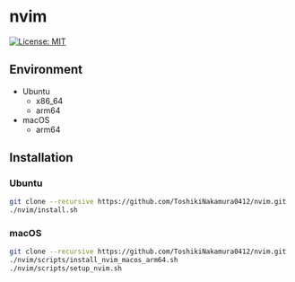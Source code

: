 # nvim

[![License: MIT](https://img.shields.io/badge/License-MIT-yellow.svg)](https://opensource.org/licenses/MIT)

## Environment
- Ubuntu
  - x86_64
  - arm64
- macOS
  - arm64

## Installation
### Ubuntu
```bash
git clone --recursive https://github.com/ToshikiNakamura0412/nvim.git
./nvim/install.sh
```

### macOS
```bash
git clone --recursive https://github.com/ToshikiNakamura0412/nvim.git
./nvim/scripts/install_nvim_macos_arm64.sh
./nvim/scripts/setup_nvim.sh
```
